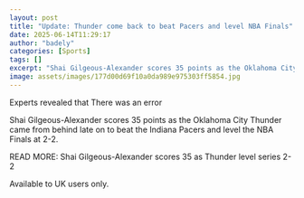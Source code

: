 ```yaml
---
layout: post
title: "Update: Thunder come back to beat Pacers and level NBA Finals"
date: 2025-06-14T11:29:17
author: "badely"
categories: [Sports]
tags: []
excerpt: "Shai Gilgeous-Alexander scores 35 points as the Oklahoma City Thunder came from behind late on to beat the Indiana Pacers and level the NBA Finals at "
image: assets/images/177d00d69f10a0da989e975303ff5854.jpg
---
```


Experts revealed that There was an error

Shai Gilgeous-Alexander scores 35 points as the Oklahoma City Thunder came from behind late on to beat the Indiana Pacers and level the NBA Finals at 2-2.

READ MORE: Shai Gilgeous-Alexander scores 35 as Thunder level series 2-2

Available to UK users only.

